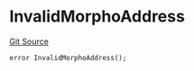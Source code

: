 # InvalidMorphoAddress
[Git Source](https://github.com/OasisDEX/summer-earn-protocol/blob/02b633fc64591288020c32f3fcb6421ab62209d5/src/contracts/arks/MorphoArk.sol)


```solidity
error InvalidMorphoAddress();
```

